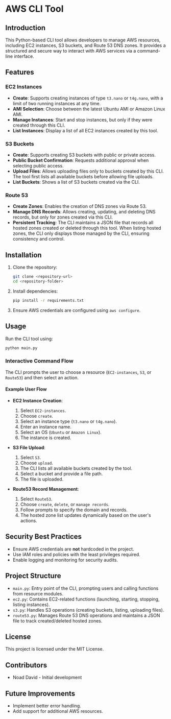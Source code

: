 # AWS CLI Tool

## Introduction
This Python-based CLI tool allows developers to manage AWS resources, including EC2 instances, S3 buckets, and Route 53 DNS zones. It provides a structured and secure way to interact with AWS services via a command-line interface.

## Features

### EC2 Instances
- **Create**: Supports creating instances of type `t3.nano` or `t4g.nano`, with a limit of two running instances at any time.
- **AMI Selection**: Choose between the latest Ubuntu AMI or Amazon Linux AMI.
- **Manage Instances**: Start and stop instances, but only if they were created through this CLI.
- **List Instances**: Display a list of all EC2 instances created by this tool.

### S3 Buckets
- **Create**: Supports creating S3 buckets with public or private access.
- **Public Bucket Confirmation**: Requests additional approval when selecting public access.
- **Upload Files**: Allows uploading files only to buckets created by this CLI. The tool first lists all available buckets before allowing file uploads.
- **List Buckets**: Shows a list of S3 buckets created via the CLI.

### Route 53
- **Create Zones**: Enables the creation of DNS zones via Route 53.
- **Manage DNS Records**: Allows creating, updating, and deleting DNS records, but only for zones created via this CLI.
- **Persistent Tracking**: The CLI maintains a JSON file that records all hosted zones created or deleted through this tool. When listing hosted zones, the CLI only displays those managed by the CLI, ensuring consistency and control.

## Installation
1. Clone the repository:
   ```bash
   git clone <repository-url>
   cd <repository-folder>
   ```
2. Install dependencies:
   ```bash
   pip install -r requirements.txt
   ```
3. Ensure AWS credentials are configured using `aws configure`.

## Usage
Run the CLI tool using:
```bash
python main.py
```

### Interactive Command Flow
The CLI prompts the user to choose a resource (`EC2-instances`, `S3`, or `Route53`) and then select an action.

#### Example User Flow
- **EC2 Instance Creation**:
  1. Select `EC2-instances`.
  2. Choose `create`.
  3. Select an instance type (`t3.nano` or `t4g.nano`).
  4. Enter an instance name.
  5. Select an OS (`Ubuntu` or `Amazon Linux`).
  6. The instance is created.

- **S3 File Upload**:
  1. Select `S3`.
  2. Choose `upload`.
  3. The CLI lists all available buckets created by the tool.
  4. Select a bucket and provide a file path.
  5. The file is uploaded.

- **Route53 Record Management**:
  1. Select `Route53`.
  2. Choose `create`, `delete`, or `manage records`.
  3. Follow prompts to specify the domain and records.
  4. The hosted zone list updates dynamically based on the user's actions.

## Security Best Practices
- Ensure AWS credentials are **not** hardcoded in the project.
- Use IAM roles and policies with the least privileges required.
- Enable logging and monitoring for security audits.

## Project Structure
- `main.py`: Entry point of the CLI, prompting users and calling functions from resource modules.
- `ec2.py`: Contains EC2-related functions (launching, starting, stopping, listing instances).
- `s3.py`: Handles S3 operations (creating buckets, listing, uploading files).
- `route53.py`: Manages Route 53 DNS operations and maintains a JSON file to track created/deleted hosted zones.

## License
This project is licensed under the MIT License.

## Contributors
- Noad David - Initial development

## Future Improvements
- Implement better error handling.
- Add support for additional AWS resources.

